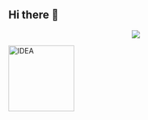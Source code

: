 ## Hi there 👋
<p align="center">
  <img src="/workspaces/rafaeljosebraga/eToSsNm65xFUUJSLsz6Lm4.gif"/>
</p>
<a href="https://github.com/Anmol-Baranwal/GIFs-For-Readme"><img ssrc="/workspaces/rafaeljosebraga/eToSsNm65xFUUJSLsz6Lm4.gif" width="130" alt="IDEA" ></a>
